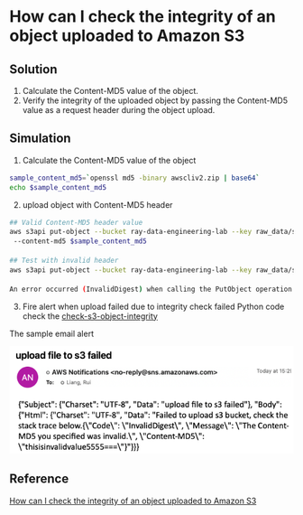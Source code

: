 # How can I check the integrity of an object uploaded to Amazon S3

## Solution
1. Calculate the Content-MD5 value of the object.
2. Verify the integrity of the uploaded object by passing the Content-MD5 value as a request header during the object upload.

## Simulation
1. Calculate the Content-MD5 value of the object
```bash
sample_content_md5=`openssl md5 -binary awscliv2.zip | base64`
echo $sample_content_md5
```

2. upload object with Content-MD5 header
```bash
## Valid Content-MD5 header value
aws s3api put-object --bucket ray-data-engineering-lab --key raw_data/sample_data/awscliv2.zip --body awscliv2.zip
 --content-md5 $sample_content_md5

## Test with invalid header
aws s3api put-object --bucket ray-data-engineering-lab --key raw_data/sample_data/awscliv2.zip --body awscliv2.zip --content-md5 'thisisinvalidvalue5555==='

An error occurred (InvalidDigest) when calling the PutObject operation: The Content-MD5 you specified was invalid.
```

3. Fire alert when upload failed due to integrity check failed
Python code check the [check-s3-object-integrity](scripts/check-s3-object-integrity.py)

The sample email alert 

![email-alert.png](media/email-alert.png)
   
## Reference
[How can I check the integrity of an object uploaded to Amazon S3](https://aws.amazon.com/premiumsupport/knowledge-center/data-integrity-s3/)